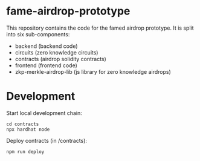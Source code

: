 # fame-airdrop-prototype

This repository contains the code for the famed airdrop prototype.
It is split into six sub-components:

- backend (backend code)
- circuits (zero knowledge circuits)
- contracts (airdrop solidity contracts)
- frontend (frontend code)
- zkp-merkle-airdrop-lib (js library for zero knowledge airdrops)

# Development

Start local development chain:

```
cd contracts
npx hardhat node
```

Deploy contracts (in /contracts):

```
npm run deploy
```
